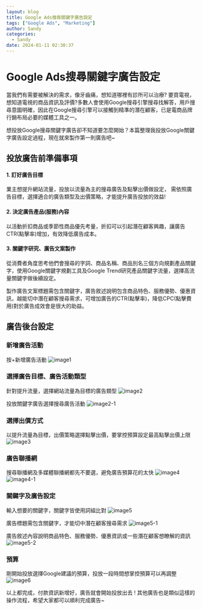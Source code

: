 ```yaml
---
layout: blog
title: Google Ads搜尋關鍵字廣告設定
tags: ["Google Ads", "Marketing"]
author: Sandy
categories:
  - Sandy
date: 2024-01-11 02:30:37
---
```



# Google Ads搜尋關鍵字廣告設定
當我們有需要被解決的需求，像牙齒痛，想知道哪裡有診所可以治療?
要買電視，想知道電視的商品資訊及評價?多數人會使用Google搜尋引擎搜尋找解答，用戶搜尋意圖明確，因此在Google搜尋引擎可以接觸到精準的潛在顧客，已是電商品牌行銷布局必要的媒體工具之一。

想投放Google搜尋關鍵字廣告卻不知道要怎麼開始？本篇整理我投放Google關鍵字廣告設定過程，現在就來製作第一則廣告吧~

## 投放廣告前準備事項
#### **1. 訂好廣告目標**
業主想提升網站流量，投放以流量為主的搜尋廣告及點擊出價做設定，
需依照廣告目標，選擇適合的廣告類型及出價策略，才能提升廣告投放的效益!
<!-- more -->

#### **2. 決定廣告產品(服務)內容**
以活動折扣商品或季節性商品優先考量，折扣可以引起潛在顧客興趣，讓廣告CTR(點擊率)增加，有效降低廣告成本。

#### **3. 關鍵字研究、廣告文案製作**
從消費者角度思考他們會搜尋的字詞、商品名稱、商品別名三個方向規劃產品關鍵字，使用Google關鍵字規劃工具及Google Trend研究產品關鍵字流量，選擇高流量關鍵字做後續設定。

製作廣告文案標題需包含關鍵字，廣告敘述說明包含商品特色、服務優勢、優惠資訊，越能切中潛在顧客搜尋需求，可增加廣告的CTR(點擊率)，降低CPC(點擊費用)對於廣告成效會是很大的助益。

##  廣告後台設定

### 新增廣告活動
按+新增廣告活動
![image1](image1.jpg)

### 選擇廣告目標、廣告活動類型
針對提升流量，選擇網站流量為目標的廣告類型
![image2](image2.jpg)

投放關鍵字廣告選擇搜尋廣告活動
![image2-1](image2-1.jpg)


### 選擇出價方式
以提升流量為目標，出價策略選擇點擊出價，要掌控預算設定最高點擊出價上限
![image3](image3.jpg)

### 廣告聯播網
搜尋聯播網及多媒體聯播網都先不要選，避免廣告預算花的太快
![image4](image4.jpg)
![image4-1](image4-1.jpg)

### 關鍵字及廣告設定
輸入想要的關鍵字，關鍵字皆使用詞組比對
![image5](image5.jpg)

廣告標題需包含關鍵字，才能切中潛在顧客搜尋需求
![image5-1](image5-1.jpg)

廣告敘述內容說明商品特色、服務優勢、優惠資訊或一些潛在顧客想瞭解的資訊
![image5-2](image5-2.jpg)

### 預算
剛開始投放選擇Google建議的預算，投放一段時間想掌控預算可以再調整
![image6](image6.jpg)


以上都完成，付款資訊新增好，廣告就會開始投放出去 ! 其他廣告也是類似這樣的操作流程，希望大家都可以順利完成廣告~
